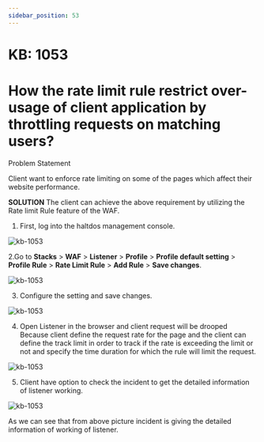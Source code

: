 ```yaml
---
sidebar_position: 53
---
```


# KB: 1053

# How the rate limit rule restrict over-usage of client application by throttling requests on matching users?
Problem Statement

Client want to enforce rate limiting on some of the pages which affect their website performance.

**SOLUTION**
The client can achieve the above requirement by utilizing the Rate limit Rule feature of the WAF.

1. First, log into the haltdos management console.

![kb-1053](/tutorials/professionalconsole.png)

2.Go to **Stacks** > **WAF** > **Listener** > **Profile** > **Profile default setting** > **Profile Rule** > **Rate Limit  Rule** > **Add Rule** > **Save changes**.

![kb-1053](/tutorials/rate1.png)

3. Configure the setting and save changes.

![kb-1053](/tutorials/raterule.png)

4. Open Listener in the browser and client request will be drooped Because client define the request rate for the page and the client can define the track limit in order to track if the rate is exceeding the limit or not and specify the time duration for which the rule will limit the request.

![kb-1053](/tutorials/raterulee.png)

5. Client have option to check the incident to get the detailed information of listener working.

![kb-1053](/tutorials/rulelimitrate.png)

As we can see that from above picture incident is giving the detailed information of working of listener.